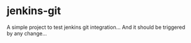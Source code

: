 # jenkins-git

A simple project to test jenkins git integration...
And it should be triggered by any change...
